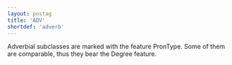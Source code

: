 ```yaml
---
layout: postag
title: 'ADV'
shortdef: 'adverb'
---
```


Adverbial subclasses are marked with the feature PronType. Some of them are comparable, thus they bear the Degree feature.
<!-- Interlanguage links updated Út zář 29 20:31:26 CEST 2020 -->
